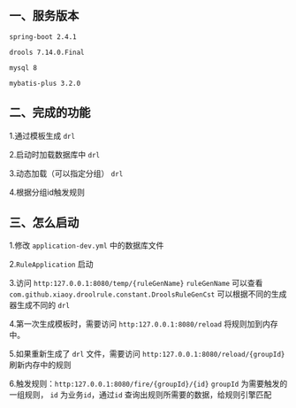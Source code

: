## 一、服务版本

```
spring-boot 2.4.1

drools 7.14.0.Final

mysql 8

mybatis-plus 3.2.0
```

## 二、完成的功能

1.通过模板生成 `drl`

2.启动时加载数据库中 `drl`

3.动态加载（可以指定分组） `drl`

4.根据分组id触发规则

## 三、怎么启动
1.修改 `application-dev.yml` 中的数据库文件

2.`RuleApplication` 启动

3.访问 `http:127.0.0.1:8080/temp/{ruleGenName}`
 `ruleGenName` 可以查看 `com.github.xiaoy.droolrule.constant.DroolsRuleGenCst` 可以根据不同的生成器生成不同的 `drl`

4.第一次生成模板时，需要访问 `http:127.0.0.1:8080/reload`  将规则加到内存中。

5.如果重新生成了 `drl` 文件，需要访问 `http:127.0.0.1:8080/reload/{groupId}` 刷新内存中的规则

6.触发规则：`http:127.0.0.1:8080/fire/{groupId}/{id}` `groupId` 为需要触发的一组规则，
`id` 为业务`id`，通过`id` 查询出规则所需要的数据，给规则引擎匹配
